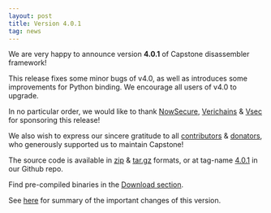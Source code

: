 ```yaml
---
layout: post
title: Version 4.0.1
tag: news
---
```


We are very happy to announce version **4.0.1** of Capstone disassembler framework!

This release fixes some minor bugs of v4.0, as well as introduces some improvements for Python binding. We encourage all users of v4.0 to upgrade.

In no particular order, we would like to thank [NowSecure](https://www.nowsecure.com), [Verichains](https://verichains.io) & [Vsec](https://www.vsec.com.vn) for sponsoring this release!

We also wish to express our sincere gratitude to all [contributors](https://github.com/aquynh/capstone/graphs/contributors) & [donators](donate), who generously supported
us to maintain Capstone!

The source code is available in [zip](https://github.com/aquynh/capstone/archive/4.0.1.zip) & [tar.gz](https://github.com/aquynh/capstone/archive/4.0.1.tar.gz) formats, or at tag-name [4.0.1](https://github.com/aquynh/capstone/releases/tag/4.0.1) in our Github repo.

Find pre-compiled binaries in the [Download section](download.html).

See [here](Version-4.0.1-changelog) for summary of the important changes of this version.
